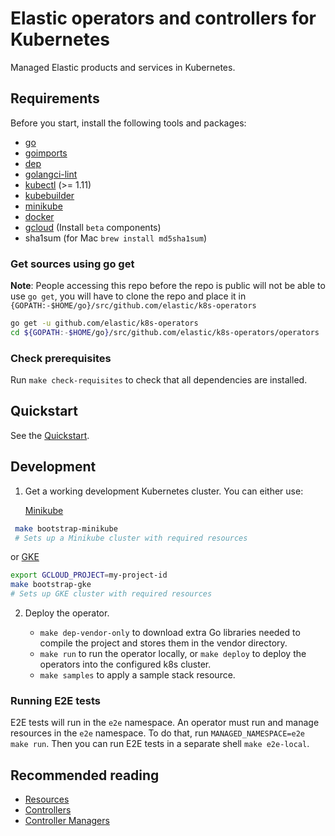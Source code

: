 # Elastic operators and controllers for Kubernetes

Managed Elastic products and services in Kubernetes.

## Requirements

Before you start, install the following tools and packages:

* [go](https://golang.org/dl/)
* [goimports](https://godoc.org/golang.org/x/tools/cmd/goimports)
* [dep](https://github.com/golang/dep)
* [golangci-lint](https://github.com/golangci/golangci-lint)
* [kubectl](https://kubernetes.io/docs/tasks/tools/install-kubectl/) (>= 1.11)
* [kubebuilder](https://github.com/kubernetes-sigs/kubebuilder)
* [minikube](https://kubernetes.io/docs/tasks/tools/install-minikube/)
* [docker](https://docs.docker.com/)
* [gcloud](https://cloud.google.com/sdk/gcloud/) (Install `beta` components)
* sha1sum (for Mac `brew install md5sha1sum`)

### Get sources using go get

**Note**: People accessing this repo before the repo is public will not be able to use `go get`, you will have to clone the repo and place it in `{GOPATH:-$HOME/go}/src/github.com/elastic/k8s-operators`

```bash
go get -u github.com/elastic/k8s-operators
cd ${GOPATH:-$HOME/go}/src/github.com/elastic/k8s-operators/operators
```

### Check prerequisites

Run `make check-requisites` to check that all dependencies are installed.

## Quickstart

See the [Quickstart](../docs/quickstart.md).

## Development

1. Get a working development Kubernetes cluster. You can either use:

    [Minikube](https://kubernetes.io/docs/tasks/tools/install-minikube/#install-minikube)

  ```bash
   make bootstrap-minikube
   # Sets up a Minikube cluster with required resources
   ```
   or [GKE](https://cloud.google.com/kubernetes-engine/)

   ```bash
   export GCLOUD_PROJECT=my-project-id
   make bootstrap-gke
   # Sets up GKE cluster with required resources		
   ```
2. Deploy the operator.

   * `make dep-vendor-only` to download extra Go libraries needed to compile the project and stores them in the vendor directory.
   *  `make run` to run the operator locally, or `make deploy` to deploy the operators into the configured k8s cluster.
   * `make samples` to apply a sample stack resource.

### Running E2E tests

E2E tests will run in the `e2e` namespace. An operator must run and manage resources in the `e2e` namespace.
To do that, run `MANAGED_NAMESPACE=e2e make run`. Then you can run E2E tests in a separate shell `make e2e-local`.

## Recommended reading

* [Resources](https://book.kubebuilder.io/basics/what_is_a_resource.html)
* [Controllers](https://book.kubebuilder.io/basics/what_is_a_controller.html)
* [Controller Managers](https://book.kubebuilder.io/basics/what_is_the_controller_manager.html)
